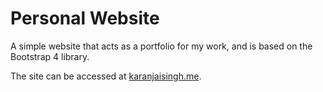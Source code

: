 # Personal Website

A simple website that acts as a portfolio for my work, and is based on the Bootstrap 4 library.

The site can be accessed at [karanjaisingh.me](https://karanjaisingh.me/).
